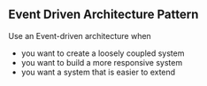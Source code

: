 ## Event Driven Architecture Pattern

Use an Event-driven architecture when

* you want to create a loosely coupled system
* you want to build a more responsive system
* you want a system that is easier to extend
